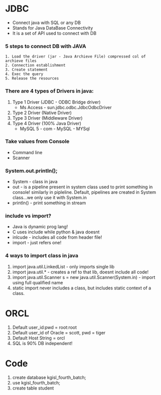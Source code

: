 # JDBC
* Connect java with SQL or any DB
* Stands for Java DataBase Connectivity
* It is a set of API used to connect with DB

### 5 steps to connect DB with JAVA
    1. Load the driver (jar - Java Archieve File) compressed col of archieve files
    2. Connection establishment
    3. Create statement
    4. Exec the query
    5. Release the resources

### There are 4 types of Drivers in java:
  1. Type 1 Driver (JDBC - ODBC Bridge driver) 
     - Ms Access - sun.jdbc.odbc.JdbcOdbcDriver
  2. Type 2 Driver (Native Driver)
  3. Type 3 Driver (Middleware Driver)
  4. Type 4 Driver (100% Java Driver)
     - MySQL 5 - com
    - MySQL
    - MYSql    


### Take values from Console
   * Command line
   * Scanner

### System.out.println();
   * System - class in java
   * out - is a pipeline present in system class used to print something in console! similarly in pipleline. Default, pipelines are created in System class...we only use it with System.in
   * println() - print something in stream 


### include vs import?
   * Java is dynamic prog lang!
   * C uses include while python & java doesnt
   * inlcude - includes all code from header file!
   * import - just refers one!

### 4 ways to import class in java
  1. import java.util.LinkedList - only imports single lib
  2. import java.util.* - creates a ref to that lib, doesnt include all code!
  3. import java.util.Scanner s = new java.util.Scanner(System.in) - import using full qualified name
  4. static import never includes a class, but includes static context of a class.

# ORCL
1. Default user_id:pwd = root:root
2. Default user_id of Oracle = scott, pwd = tiger
3. Default Host String = orcl  
4. SQL is 90% DB independent!

# Code
1. create database kgisl_fourth_batch;
2. use kgisl_fourth_batch;
3. create table student